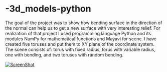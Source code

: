 -3d_models-python
=================

The goal of the project was to show how bending surface in the direction of the normal can help us to get a new surface with very interesting relief.
For realization of that project I used programming language Python and its modules NumPy for mathematical functions and Mayavi for scene. I have created five toruses and put them to XY plane of the coordinate system. The scene consists of: torus with fixed radius, torus with variable radius, one with bending, and two toruses with random bending.

[![ScreenShot](https://raw2.github.com/ahuskano/-3d_models-python/master/python_github.PNG)](http://bit.ly/1k03Rpx)
